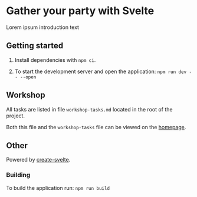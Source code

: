 # Gather your party with Svelte

Lorem ipsum introduction text

## Getting started

1. Install dependencies with `npm ci`.

1. To start the development server and open the application: `npm run dev -- --open`

## Workshop

All tasks are listed in file `workshop-tasks.md` located in the root of the project.

Both this file and the `workshop-tasks` file can be viewed on the [homepage](http://localhost:3000).

## Other

Powered by [create-svelte](https://github.com/sveltejs/kit/tree/master/packages/create-svelte).

### Building

To build the application run: `npm run build`
